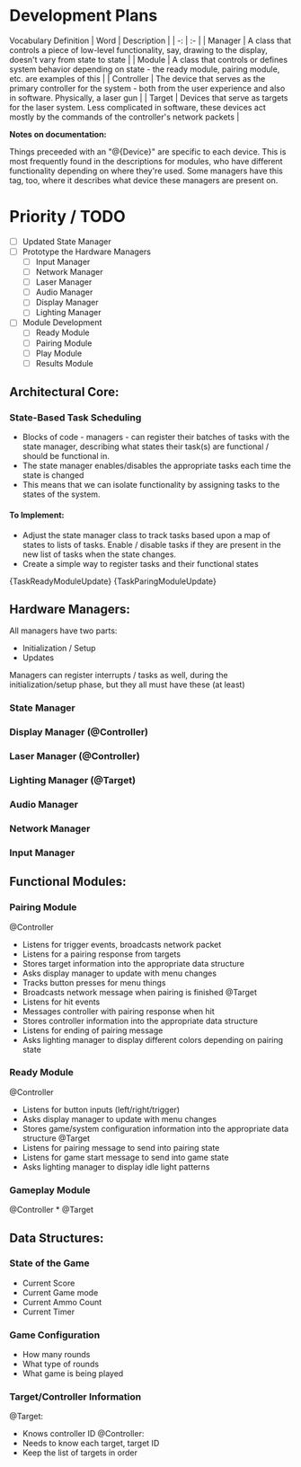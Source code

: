 # Development Plans

Vocabulary Definition
| Word | Description |
| -: | :- |
| Manager | A class that controls a piece of low-level functionality, say, drawing to the display, doesn't vary from state to state |
| Module | A class that controls or defines system behavior depending on state - the ready module, pairing module, etc. are examples of this | 
| Controller | The device that serves as the primary controller for the system - both from the user experience and also in software. Physically, a laser gun |
| Target | Devices that serve as targets for the laser system. Less complicated in software, these devices act mostly by the commands of the controller's network packets |

**Notes on documentation:**

Things preceeded with an "@{Device}" are specific to each device. This is most frequently found in the descriptions for modules, who have different functionality depending on where they're used. Some managers have this tag, too, where it describes what device these managers are present on.

# Priority / TODO
- [ ] Updated State Manager
- [ ] Prototype the Hardware Managers
  - [ ] Input Manager
  - [ ] Network Manager
  - [ ] Laser Manager
  - [ ] Audio Manager
  - [ ] Display Manager
  - [ ] Lighting Manager
- [ ] Module Development
  - [ ] Ready Module
  - [ ] Pairing Module
  - [ ] Play Module
  - [ ] Results Module

## Architectural Core:

### State-Based Task Scheduling

* Blocks of code - managers - can register their batches of tasks with the state manager, describing what states their task(s) are functional / should be functional in.
* The state manager enables/disables the appropriate tasks each time the state is changed
* This means that we can isolate functionality by assigning tasks to the states of the system.

#### To Implement:
* Adjust the state manager class to track tasks based upon a map of states to lists of tasks. Enable / disable tasks if they are present in the new list of tasks when the state changes.
* Create a simple way to register tasks and their functional states

<READY> {TaskReadyModuleUpdate}
<PAIRING> {TaskParingModuleUpdate}

## Hardware Managers:
All managers have two parts:
* Initialization / Setup
* Updates

Managers can register interrupts / tasks as well, during the initialization/setup phase, but they all must have these (at least)
### State Manager
### Display Manager (@Controller)
### Laser Manager (@Controller)
### Lighting Manager (@Target)
### Audio Manager
### Network Manager
### Input Manager

## Functional Modules:
### Pairing Module
@Controller
* Listens for trigger events, broadcasts network packet
* Listens for a pairing response from targets
* Stores target information into the appropriate data structure
* Asks display manager to update with menu changes
* Tracks button presses for menu things
* Broadcasts network message when pairing is finished
@Target
* Listens for hit events
* Messages controller with pairing response when hit
* Stores controller information into the appropriate data structure
* Listens for ending of pairing message
* Asks lighting manager to display different colors depending on pairing state

### Ready Module
@Controller
* Listens for button inputs (left/right/trigger)
* Asks display manager to update with menu changes
* Stores game/system configuration information into the appropriate data structure
@Target
* Listens for pairing message to send into pairing state
* Listens for game start message to send into game state
* Asks lighting manager to display idle light patterns

### Gameplay Module
@Controller
* 
@Target

## Data Structures:

### State of the Game
* Current Score
* Current Game mode
* Current Ammo Count
* Current Timer

### Game Configuration
* How many rounds
* What type of rounds
* What game is being played

### Target/Controller Information
@Target:
* Knows controller ID
@Controller:
* Needs to know each target, target ID
* Keep the list of targets in order

